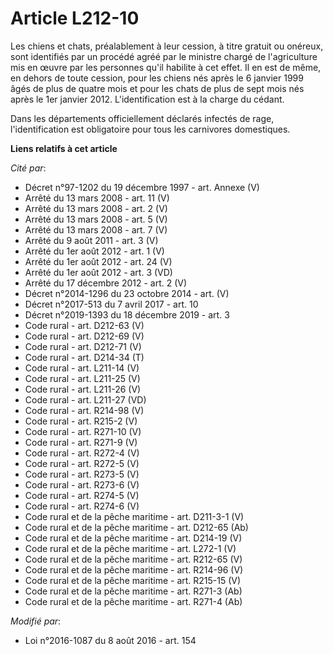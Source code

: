 # Article L212-10

Les chiens et chats, préalablement à leur cession, à titre gratuit ou onéreux, sont identifiés par un procédé agréé par le
ministre chargé de l'agriculture mis en œuvre par les personnes qu'il habilite à cet effet. Il en est de même, en dehors de
toute cession, pour les chiens nés après le 6 janvier 1999 âgés de plus de quatre mois et pour les chats de plus de sept mois
nés après le 1er janvier 2012. L'identification est à la charge du cédant. 

Dans les départements officiellement déclarés infectés de rage, l'identification est obligatoire pour tous les carnivores
domestiques.

**Liens relatifs à cet article**

_Cité par_:

  - Décret n°97-1202 du 19 décembre 1997 - art. Annexe (V)
  - Arrêté du 13 mars 2008 - art. 11 (V)
  - Arrêté du 13 mars 2008 - art. 2 (V)
  - Arrêté du 13 mars 2008 - art. 5 (V)
  - Arrêté du 13 mars 2008 - art. 7 (V)
  - Arrêté du 9 août 2011 - art. 3 (V)
  - Arrêté du 1er août 2012 - art. 1 (V)
  - Arrêté du 1er août 2012 - art. 24 (V)
  - Arrêté du 1er août 2012 - art. 3 (VD)
  - Arrêté du 17 décembre 2012 - art. 2 (V)
  - Décret n°2014-1296 du 23 octobre 2014 - art. (V)
  - Décret n°2017-513 du 7 avril 2017 - art. 10
  - Décret n°2019-1393 du 18 décembre 2019 - art. 3
  - Code rural - art. D212-63 (V)
  - Code rural - art. D212-69 (V)
  - Code rural - art. D212-71 (V)
  - Code rural - art. D214-34 (T)
  - Code rural - art. L211-14 (V)
  - Code rural - art. L211-25 (V)
  - Code rural - art. L211-26 (V)
  - Code rural - art. L211-27 (VD)
  - Code rural - art. R214-98 (V)
  - Code rural - art. R215-2 (V)
  - Code rural - art. R271-10 (V)
  - Code rural - art. R271-9 (V)
  - Code rural - art. R272-4 (V)
  - Code rural - art. R272-5 (V)
  - Code rural - art. R273-5 (V)
  - Code rural - art. R273-6 (V)
  - Code rural - art. R274-5 (V)
  - Code rural - art. R274-6 (V)
  - Code rural et de la pêche maritime - art. D211-3-1 (V)
  - Code rural et de la pêche maritime - art. D212-65 (Ab)
  - Code rural et de la pêche maritime - art. D214-19 (V)
  - Code rural et de la pêche maritime - art. L272-1 (V)
  - Code rural et de la pêche maritime - art. R212-65 (V)
  - Code rural et de la pêche maritime - art. R214-96 (V)
  - Code rural et de la pêche maritime - art. R215-15 (V)
  - Code rural et de la pêche maritime - art. R271-3 (Ab)
  - Code rural et de la pêche maritime - art. R271-4 (Ab)

_Modifié par_:

  - Loi n°2016-1087 du 8 août 2016 - art. 154
